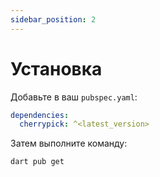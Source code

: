 ```yaml
---
sidebar_position: 2
---
```


# Установка

Добавьте в ваш `pubspec.yaml`:

```yaml
dependencies:
  cherrypick: ^<latest_version>
```

Затем выполните команду:

```shell
dart pub get
```
